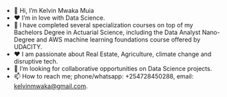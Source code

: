 - 👋 Hi, I’m Kelvin Mwaka Muia
- :hearts: I’m in love with Data Science.
- 🌱 I have completed several specialization courses on top of my Bachelors Degree in Actuarial Science, including the Data Analyst Nano-Degree and AWS machine learning foundations course offered by UDACITY.
- :hearts: I am passionate about Real Estate, Agriculture, climate change and disruptive tech.
- 💞️ I’m looking for collaborative opportunities on Data Science projects.
- 📫 How to reach me; phone/whatsapp: +254728450288, email: kelvinmwaka@gmail.com.

<!---
mwakakelvin/mwakakelvin is a ✨ special ✨ repository because its `README.md` (this file) appears on your GitHub profile.
You can click the Preview link to take a look at your changes.
--->
